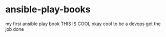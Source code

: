 # ansible-play-books
my first ansible play book
THIS IS COOL
okay
cool to be a devops
get the job done